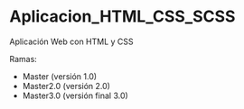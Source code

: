 # Aplicacion_HTML_CSS_SCSS
Aplicación Web con HTML y CSS

Ramas:
- Master (versión 1.0)
- Master2.0 (versión 2.0)
- Master3.0 (versión final 3.0) 
